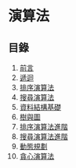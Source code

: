 # 演算法

## 目錄

1. [前言](https://github.com/xixa3333/algorithm/blob/main/%E5%89%8D%E8%A8%80.md)
2. [遞迴](https://github.com/xixa3333/algorithm/blob/main/%E9%81%9E%E8%BF%B4.md)
3. [排序演算法](https://github.com/xixa3333/algorithm/blob/main/%E6%8E%92%E5%BA%8F%E6%BC%94%E7%AE%97%E6%B3%95.md)
4. [搜尋演算法](https://github.com/xixa3333/algorithm/blob/main/%E6%90%9C%E5%B0%8B%E6%BC%94%E7%AE%97%E6%B3%95.md)
5. [資料結構基礎](https://github.com/xixa3333/algorithm/blob/main/%E8%B3%87%E6%96%99%E7%B5%90%E6%A7%8B%E5%9F%BA%E7%A4%8E.md)
6. [樹與圖](https://github.com/xixa3333/algorithm/blob/main/%E6%A8%B9%E8%88%87%E5%9C%96.md)
7. [排序演算法進階]()
8. [搜尋演算法進階]()
9. [動態規劃]()
10. [貪心演算法]()
